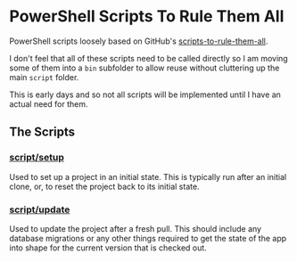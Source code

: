 # PowerShell Scripts To Rule Them All

PowerShell scripts loosely based on GitHub's [scripts-to-rule-them-all](https://github.com/github/scripts-to-rule-them-all).

I don't feel that all of these scripts need to be called directly so I am moving some of them into a
`bin` subfolder to allow reuse without cluttering up the main `script` folder.

This is early days and so not all scripts will be implemented until I have an actual need for them.

## The Scripts

### [script/setup](script/setup.ps1)

Used to set up a project in an initial state.
This is typically run after an initial clone, or, to reset the project back to its initial state.

### [script/update](script/update.ps1)

Used to update the project after a fresh pull.
This should include any database migrations or any other things required to get the
state of the app into shape for the current version that is checked out.

